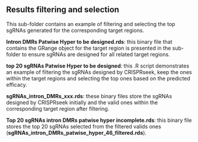 ## Results filtering and selection ##

This sub-folder contains an example of filtering and selecting the top sgRNAs generated for the corresponding target regions. 

**Intron DMRs Patwise Hyper to be designed.rds**: this binary file that contains the GRange object for the target region is presented in the sub-folder to ensure sgRNAs are designed for all related target regions.

**top 20 sgRNAs Patwise Hyper to be designed**: this .R script demonstrates an example of filtering the sgRNAs designed by CRISPRseek, keep the ones within the target regions and selecting the top ones based on the predicted efficacy. 

**sgRNAs_intron_DMRs_xxx.rds**: these binary files store the sgRNAs designed by CRISPRseek initially and the valid ones within the corresponding target region after filtering. 

**Top 20 sgRNAs intron DMRs patwise hyper incomplete.rds**: this binary file stores the top 20 sgRNAs selected from the filtered valids ones (**sgRNAs_intron_DMRs_patwise_hyper_46_filtered.rds**). 

